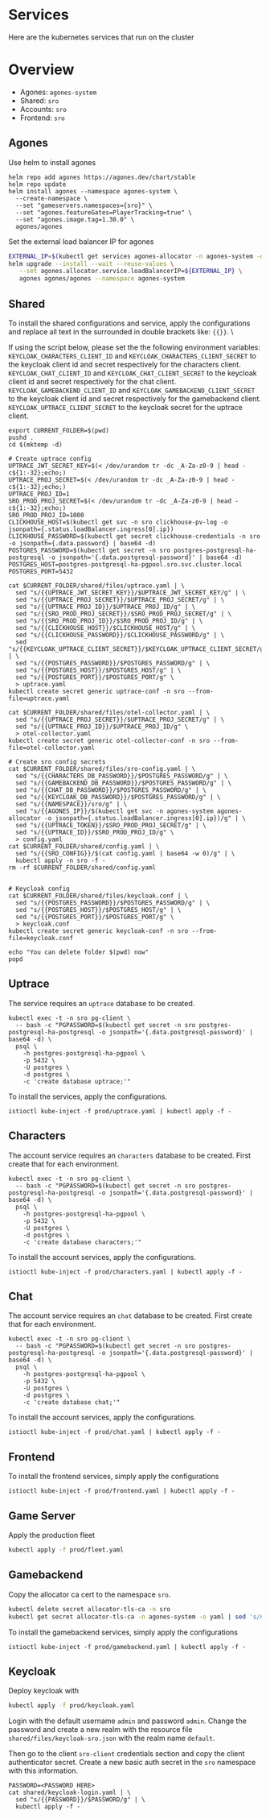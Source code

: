# Services
Here are the kubernetes services that run on the cluster

# Overview
* Agones: `agones-system`
* Shared: `sro`
* Accounts: `sro`
* Frontend: `sro`

## Agones
Use helm to install agones
```
helm repo add agones https://agones.dev/chart/stable
helm repo update
helm install agones --namespace agones-system \
  --create-namespace \
  --set "gameservers.namespaces={sro}" \
  --set "agones.featureGates=PlayerTracking=true" \
  --set "agones.image.tag=1.30.0" \
  agones/agones
```

Set the external load balancer IP for agones
```bash
EXTERNAL_IP=$(kubectl get services agones-allocator -n agones-system -o jsonpath='{.status.loadBalancer.ingress[0].ip}')
helm upgrade --install --wait --reuse-values \
   --set agones.allocator.service.loadBalancerIP=${EXTERNAL_IP} \
   agones agones/agones --namespace agones-system
```

## Shared
To install the shared configurations and service, apply the configurations and replace all text in the surrounded in double brackets like: `{{}}`. \

If using the script below, please set the the following environment variables: \
`KEYCLOAK_CHARACTERS_CLIENT_ID` and `KEYCLOAK_CHARACTERS_CLIENT_SECRET` to the keycloak client id and secret respectively for the characters client. \
`KEYCLOAK_CHAT_CLIENT_ID` and `KEYCLOAK_CHAT_CLIENT_SECRET` to the keycloak client id and secret respectively for the chat client. \
`KEYCLOAK_GAMEBACKEND_CLIENT_ID` and `KEYCLOAK_GAMEBACKEND_CLIENT_SECRET` to the keycloak client id and secret respectively for the gamebackend client. \
`KEYCLOAK_UPTRACE_CLIENT_SECRET` to the keycloak secret for the uptrace client.
```
export CURRENT_FOLDER=$(pwd)
pushd .
cd $(mktemp -d)

# Create uptrace config
UPTRACE_JWT_SECRET_KEY=$(< /dev/urandom tr -dc _A-Za-z0-9 | head -c${1:-32};echo;)
UPTRACE_PROJ_SECRET=$(< /dev/urandom tr -dc _A-Za-z0-9 | head -c${1:-32};echo;)
UPTRACE_PROJ_ID=1
SRO_PROD_PROJ_SECRET=$(< /dev/urandom tr -dc _A-Za-z0-9 | head -c${1:-32};echo;)
SRO_PROD_PROJ_ID=1000
CLICKHOUSE_HOST=$(kubectl get svc -n sro clickhouse-pv-log -o jsonpath={.status.loadBalancer.ingress[0].ip})
CLICKHOUSE_PASSWORD=$(kubectl get secret clickhouse-credentials -n sro -o jsonpath={.data.password} | base64 -d)
POSTGRES_PASSWORD=$(kubectl get secret -n sro postgres-postgresql-ha-postgresql -o jsonpath='{.data.postgresql-password}' | base64 -d)
POSTGRES_HOST=postgres-postgresql-ha-pgpool.sro.svc.cluster.local
POSTGRES_PORT=5432

cat $CURRENT_FOLDER/shared/files/uptrace.yaml | \
  sed "s/{{UPTRACE_JWT_SECRET_KEY}}/$UPTRACE_JWT_SECRET_KEY/g" | \
  sed "s/{{UPTRACE_PROJ_SECRET}}/$UPTRACE_PROJ_SECRET/g" | \
  sed "s/{{UPTRACE_PROJ_ID}}/$UPTRACE_PROJ_ID/g" | \
  sed "s/{{SRO_PROD_PROJ_SECRET}}/$SRO_PROD_PROJ_SECRET/g" | \
  sed "s/{{SRO_PROD_PROJ_ID}}/$SRO_PROD_PROJ_ID/g" | \
  sed "s/{{CLICKHOUSE_HOST}}/$CLICKHOUSE_HOST/g" | \
  sed "s/{{CLICKHOUSE_PASSWORD}}/$CLICKHOUSE_PASSWORD/g" | \
  sed "s/{{KEYCLOAK_UPTRACE_CLIENT_SECRET}}/$KEYCLOAK_UPTRACE_CLIENT_SECRET/g" | \
  sed "s/{{POSTGRES_PASSWORD}}/$POSTGRES_PASSWORD/g" | \
  sed "s/{{POSTGRES_HOST}}/$POSTGRES_HOST/g" | \
  sed "s/{{POSTGRES_PORT}}/$POSTGRES_PORT/g" \
  > uptrace.yaml
kubectl create secret generic uptrace-conf -n sro --from-file=uptrace.yaml

cat $CURRENT_FOLDER/shared/files/otel-collector.yaml | \
  sed "s/{{UPTRACE_PROJ_SECRET}}/$UPTRACE_PROJ_SECRET/g" | \
  sed "s/{{UPTRACE_PROJ_ID}}/$UPTRACE_PROJ_ID/g" \
  > otel-collector.yaml
kubectl create secret generic otel-collector-conf -n sro --from-file=otel-collector.yaml

# Create sro config secrets
cat $CURRENT_FOLDER/shared/files/sro-config.yaml | \
  sed "s/{{CHARACTERS_DB_PASSWORD}}/$POSTGRES_PASSWORD/g" | \
  sed "s/{{GAMEBACKEND_DB_PASSWORD}}/$POSTGRES_PASSWORD/g" | \
  sed "s/{{CHAT_DB_PASSWORD}}/$POSTGRES_PASSWORD/g" | \
  sed "s/{{KEYCLOAK_DB_PASSWORD}}/$POSTGRES_PASSWORD/g" | \
  sed "s/{{NAMESPACE}}/sro/g" | \
  sed "s/{{AGONES_IP}}/$(kubectl get svc -n agones-system agones-allocator -o jsonpath={.status.loadBalancer.ingress[0].ip})/g" | \
  sed "s/{{UPTRACE_TOKEN}}/$SRO_PROD_PROJ_SECRET/g" | \
  sed "s/{{UPTRACE_ID}}/$SRO_PROD_PROJ_ID/g" \
  > config.yaml
cat $CURRENT_FOLDER/shared/config.yaml | \
  sed "s/{{SRO_CONFIG}}/$(cat config.yaml | base64 -w 0)/g" | \
  kubectl apply -n sro -f -
rm -rf $CURRENT_FOLDER/shared/config.yaml


# Keycloak config
cat $CURRENT_FOLDER/shared/files/keycloak.conf | \
  sed "s/{{POSTGRES_PASSWORD}}/$POSTGRES_PASSWORD/g" | \
  sed "s/{{POSTGRES_HOST}}/$POSTGRES_HOST/g" | \
  sed "s/{{POSTGRES_PORT}}/$POSTGRES_PORT/g" \
  > keycloak.conf
kubectl create secret generic keycloak-conf -n sro --from-file=keycloak.conf

echo "You can delete folder $(pwd) now"
popd
```

## Uptrace 
The service requires an `uptrace` database to be created.
```
kubectl exec -t -n sro pg-client \
  -- bash -c "PGPASSWORD=$(kubectl get secret -n sro postgres-postgresql-ha-postgresql -o jsonpath='{.data.postgresql-password}' | base64 -d) \
  psql \
    -h postgres-postgresql-ha-pgpool \
    -p 5432 \
    -U postgres \
    -d postgres \
    -c 'create database uptrace;'"
```

To install the services, apply the configurations. 
```
istioctl kube-inject -f prod/uptrace.yaml | kubectl apply -f -
```

## Characters 
The account service requires an `characters` database to be created. First create that for each environment.
```
kubectl exec -t -n sro pg-client \
  -- bash -c "PGPASSWORD=$(kubectl get secret -n sro postgres-postgresql-ha-postgresql -o jsonpath='{.data.postgresql-password}' | base64 -d) \
  psql \
    -h postgres-postgresql-ha-pgpool \
    -p 5432 \
    -U postgres \
    -d postgres \
    -c 'create database characters;'"
```

To install the account services, apply the configurations. 
```
istioctl kube-inject -f prod/characters.yaml | kubectl apply -f -
```

## Chat 
The account service requires an `chat` database to be created. First create that for each environment.
```
kubectl exec -t -n sro pg-client \
  -- bash -c "PGPASSWORD=$(kubectl get secret -n sro postgres-postgresql-ha-postgresql -o jsonpath='{.data.postgresql-password}' | base64 -d) \
  psql \
    -h postgres-postgresql-ha-pgpool \
    -p 5432 \
    -U postgres \
    -d postgres \
    -c 'create database chat;'"
```

To install the account services, apply the configurations. 
```
istioctl kube-inject -f prod/chat.yaml | kubectl apply -f -
```


## Frontend
To install the frontend services, simply apply the configurations
```
istioctl kube-inject -f prod/frontend.yaml | kubectl apply -f -
```


## Game Server
Apply the production fleet
```bash
kubectl apply -f prod/fleet.yaml
```

## Gamebackend
Copy the allocator ca cert to the namespace `sro`.
```bash
kubectl delete secret allocator-tls-ca -n sro
kubectl get secret allocator-tls-ca -n agones-system -o yaml | sed 's/namespace: .*/namespace: sro/' | kubectl apply -f -
```

To install the gamebackend services, simply apply the configurations
```
istioctl kube-inject -f prod/gamebackend.yaml | kubectl apply -f -
```

## Keycloak
Deploy keycloak with

```bash
kubectl apply -f prod/keycloak.yaml
```

Login with the default username `admin` and password `admin`. Change the password and create a new realm with the resource file `shared/files/keycloak-sro.json` with the realm name `default`.

Then go to the client `sro-client` credentials section and copy the client authenticator secret. Create a new basic auth secret in the `sro` namespace with this information.
```
PASSWORD=<PASSWORD HERE>
cat shared/keycloak-login.yaml | \
  sed "s/{{PASSWORD}}/$PASSWORD/g" | \
  kubectl apply -f -
